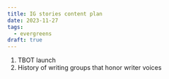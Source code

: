 ```yaml
---
title: IG stories content plan
date: 2023-11-27
tags:
  - evergreens
draft: true
---
```

1. TBOT launch
2. History of writing groups that honor writer voices